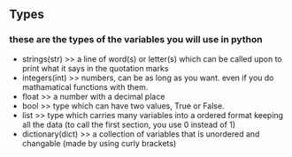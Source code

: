 ## Types ##
### these are the types of the variables you will use in python ###
- strings(str) >> a line of word(s) or letter(s) which can be called upon to print what it says in the quotation marks 
- integers(int) >> numbers, can be as long as you want. even if you do mathamatical functions with them.
- float >> a number with a decimal place
- bool >> type which can have two values, True or False.
- list >> type which carries many variables into a ordered format keeping all the data (to call the first section, you use 0 instead of 1)
- dictionary(dict) >> a collection of variables that is unordered and changable (made by using curly brackets)
